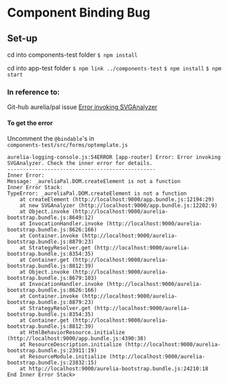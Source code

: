 # Component Binding Bug

## Set-up
cd into components-test folder
`$ npm install`

cd into app-test folder
`$ npm link ../components-test`
`$ npm install`
`$ npm start`


  
### In reference to:
Git-hub aurelia/pal issue [Error invoking SVGAnalyzer](https://github.com/aurelia/pal/issues/19)

  
#### To get the error
Uncomment the `@bindable`'s in  
`components-test/src/forms/optemplate.js`    

```
aurelia-logging-console.js:54ERROR [app-router] Error: Error invoking SVGAnalyzer. Check the inner error for details.
------------------------------------------------
Inner Error:
Message: _aureliaPal.DOM.createElement is not a function
Inner Error Stack:
TypeError: _aureliaPal.DOM.createElement is not a function
    at createElement (http://localhost:9000/app.bundle.js:12194:29)
    at new SVGAnalyzer (http://localhost:9000/app.bundle.js:12202:9)
    at Object.invoke (http://localhost:9000/aurelia-bootstrap.bundle.js:8649:12)
    at InvocationHandler.invoke (http://localhost:9000/aurelia-bootstrap.bundle.js:8626:166)
    at Container.invoke (http://localhost:9000/aurelia-bootstrap.bundle.js:8879:23)
    at StrategyResolver.get (http://localhost:9000/aurelia-bootstrap.bundle.js:8354:35)
    at Container.get (http://localhost:9000/aurelia-bootstrap.bundle.js:8812:39)
    at Object.invoke (http://localhost:9000/aurelia-bootstrap.bundle.js:8679:103)
    at InvocationHandler.invoke (http://localhost:9000/aurelia-bootstrap.bundle.js:8626:166)
    at Container.invoke (http://localhost:9000/aurelia-bootstrap.bundle.js:8879:23)
    at StrategyResolver.get (http://localhost:9000/aurelia-bootstrap.bundle.js:8354:35)
    at Container.get (http://localhost:9000/aurelia-bootstrap.bundle.js:8812:39)
    at HtmlBehaviorResource.initialize (http://localhost:9000/app.bundle.js:4390:38)
    at ResourceDescription.initialize (http://localhost:9000/aurelia-bootstrap.bundle.js:23911:19)
    at ResourceModule.initialize (http://localhost:9000/aurelia-bootstrap.bundle.js:23832:15)
    at http://localhost:9000/aurelia-bootstrap.bundle.js:24210:18
End Inner Error Stack>
```